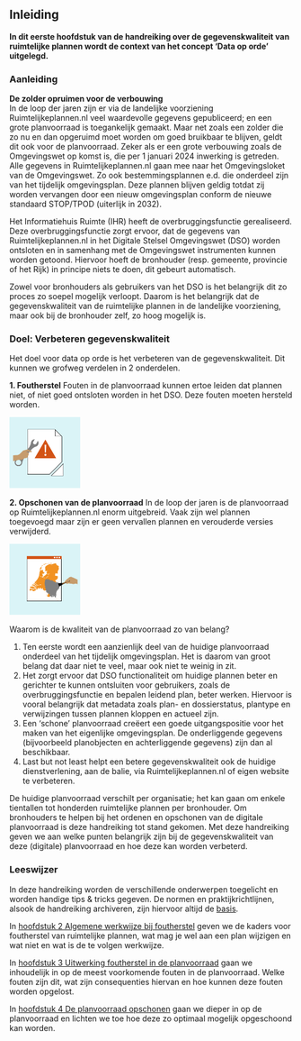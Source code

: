 ## Inleiding

<b>In dit eerste hoofdstuk van de handreiking over de gegevenskwaliteit van ruimtelijke plannen wordt de context van het concept ‘Data op orde’ uitgelegd.</b>

### Aanleiding

<b>De zolder opruimen voor de verbouwing</b>  
In de loop der jaren zijn er via de landelijke voorziening Ruimtelijkeplannen.nl veel waardevolle gegevens gepubliceerd; en een grote planvoorraad is toegankelijk gemaakt. Maar net zoals een zolder die zo nu en dan opgeruimd moet worden om goed bruikbaar te blijven, geldt dit ook voor de planvoorraad. Zeker als er een grote verbouwing zoals de Omgevingswet op komst is, die per 1 januari 2024 inwerking is getreden. Alle gegevens in Ruimtelijkeplannen.nl gaan mee naar het Omgevingsloket van de Omgevingswet. Zo ook bestemmingsplannen e.d. die onderdeel zijn van het tijdelijk omgevingsplan. Deze plannen blijven geldig totdat zij worden vervangen door een nieuw omgevingsplan conform de nieuwe standaard STOP/TPOD (uiterlijk in 2032).

Het Informatiehuis Ruimte (IHR) heeft de overbruggingsfunctie gerealiseerd. Deze overbruggingsfunctie zorgt ervoor, dat de gegevens van Ruimtelijkeplannen.nl in het Digitale Stelsel Omgevingswet (DSO) worden ontsloten en in samenhang met de Omgevingswet instrumenten kunnen worden getoond. Hiervoor hoeft de bronhouder (resp. gemeente, provincie of het Rijk) in principe niets te doen, dit gebeurt automatisch. 

Zowel voor bronhouders als gebruikers van het DSO is het belangrijk dit zo proces zo soepel mogelijk verloopt. Daarom is het belangrijk dat de gegevenskwaliteit van de ruimtelijke plannen in de landelijke voorziening, maar ook bij de bronhouder zelf, zo hoog mogelijk is.

### Doel: Verbeteren gegevenskwaliteit

Het doel voor data op orde is het verbeteren van de gegevenskwaliteit. Dit kunnen we grofweg verdelen in 2 onderdelen.

**1. Foutherstel**
Fouten in de planvoorraad kunnen ertoe leiden dat plannen niet, of niet goed ontsloten worden in het DSO. Deze fouten moeten hersteld worden.  

<img src='media/Foutherstel.png' alt='media/Foutherstel.png' style='width: 25%;'></img>

**2. Opschonen van de planvoorraad**
In de loop der jaren is de planvoorraad op Ruimtelijkeplannen.nl enorm uitgebreid. Vaak zijn wel plannen toegevoegd maar zijn er geen vervallen plannen en verouderde versies verwijderd.

<img src='media/Schoonmaken.png' alt='media/Schoonmaken.png' style='width: 25%;'></img>

Waarom is de kwaliteit van de planvoorraad zo van belang?

<ol><li>Ten eerste wordt een aanzienlijk deel van de huidige planvoorraad onderdeel van het tijdelijk omgevingsplan. Het is daarom van groot belang dat daar niet te veel, maar ook niet te weinig in zit.</li>
<li>Het zorgt ervoor dat <a name='_Int_YeDhvLF5'></a>DSO functionaliteit om huidige plannen beter en gerichter te kunnen ontsluiten voor gebruikers, zoals de overbruggingsfunctie en bepalen leidend plan, beter werken. Hiervoor is vooral belangrijk dat metadata zoals plan- en dossierstatus, plantype en verwijzingen tussen plannen kloppen en actueel zijn. </li>
<li>Een ‘schone’ planvoorraad creëert een goede uitgangspositie voor het maken van het eigenlijke omgevingsplan. De onderliggende gegevens (bijvoorbeeld planobjecten en achterliggende gegevens) zijn dan al beschikbaar.</li>
<li>Last but not least helpt een betere gegevenskwaliteit ook de huidige dienstverlening, aan de balie, via Ruimtelijkeplannen.nl of eigen website te verbeteren.</li>
</ol>

De huidige planvoorraad verschilt per organisatie; het kan gaan om enkele tientallen tot honderden ruimtelijke plannen per bronhouder. Om bronhouders te helpen bij het ordenen en opschonen van de digitale planvoorraad is deze handreiking tot stand gekomen. Met deze handreiking geven we aan welke punten belangrijk zijn bij de gegevenskwaliteit van deze (digitale) planvoorraad en hoe deze kan worden verbeterd.

### Leeswijzer

In deze handreiking worden de verschillende onderwerpen toegelicht en worden handige tips & tricks gegeven. De normen en praktijkrichtlijnen, alsook de handreiking archiveren, zijn hiervoor altijd de <a href='https://www.geonovum.nl/geo-standaarden/ro-standaarden-ruimtelijke-ordening' target='_blank'>basis</a>.

In [hoofdstuk 2 Algemene werkwijze bij foutherstel](#algemene-werkwijze-bij-foutherstel) geven we de kaders voor foutherstel van ruimtelijke plannen, wat mag je wel aan een plan wijzigen en wat niet en wat is de te volgen werkwijze.

In [hoofdstuk 3 Uitwerking foutherstel in de planvoorraad](#uitwerking-foutherstel-in-de-planvoorraad) gaan we inhoudelijk in op de meest voorkomende fouten in de planvoorraad. Welke fouten zijn dit, wat zijn consequenties hiervan en hoe kunnen deze fouten worden opgelost. 

In [hoofdstuk 4 De planvoorraad opschonen](#de-planvoorraad-opschonen) gaan we dieper in op de planvoorraad en lichten we toe hoe deze zo optimaal mogelijk opgeschoond kan worden.

